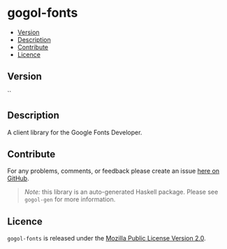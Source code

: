 # gogol-fonts

* [Version](#version)
* [Description](#description)
* [Contribute](#contribute)
* [Licence](#licence)


## Version

``


## Description

A client library for the Google Fonts Developer.


## Contribute

For any problems, comments, or feedback please create an issue [here on GitHub](https://github.com/brendanhay/gogol/issues).

> _Note:_ this library is an auto-generated Haskell package. Please see `gogol-gen` for more information.


## Licence

`gogol-fonts` is released under the [Mozilla Public License Version 2.0](http://www.mozilla.org/MPL/).
